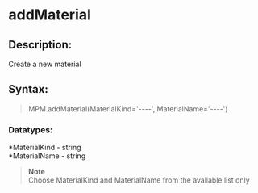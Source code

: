 # addMaterial

## Description:  
Create a new material  

## Syntax:  
>MPM.addMaterial(MaterialKind='----', MaterialName='----')  

### Datatypes:  
*MaterialKind - string  
*MaterialName - string  

>**Note**  
>Choose MaterialKind and MaterialName from the available list only    
